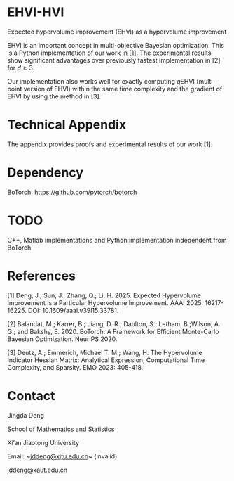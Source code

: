 # EHVI-HVI
Expected hypervolume improvement (EHVI) as a hypervolume improvement

EHVI is an important concept in multi-objective Bayesian optimization. This is a Python implementation of our work in [1]. The experimental results show significant advantages over previously fastest implementation in [2] for $d\ge3$. 

Our implementation also works well for exactly computing $q\mathrm{EHVI}$ (multi-point version of EHVI) within the same time complexity and the gradient of EHVI by using the method in [3].

# Technical Appendix
The appendix provides proofs and experimental results of our work [1].

# Dependency
BoTorch: https://github.com/pytorch/botorch

# TODO
C++, Matlab implementations and Python implementation independent from BoTorch

# References
[1] Deng, J.; Sun, J.; Zhang, Q.; Li, H. 2025. Expected Hypervolume Improvement Is a Particular Hypervolume Improvement. AAAI 2025: 16217-16225. DOI: 10.1609/aaai.v39i15.33781.

[2] Balandat, M.; Karrer, B.; Jiang, D. R.; Daulton, S.; Letham, B.;Wilson, A. G.; and Bakshy, E. 2020. BoTorch: A Framework for Efficient Monte-Carlo Bayesian Optimization. NeurIPS 2020.

[3] Deutz, A.; Emmerich, Michael T. M.; Wang, H. The Hypervolume Indicator Hessian Matrix: Analytical Expression, Computational Time Complexity, and Sparsity. EMO 2023: 405-418.

# Contact
Jingda Deng

School of Mathematics and Statistics

Xi’an Jiaotong University

Email: ~jddeng@xjtu.edu.cn~ (invalid)

jddeng@xaut.edu.cn
